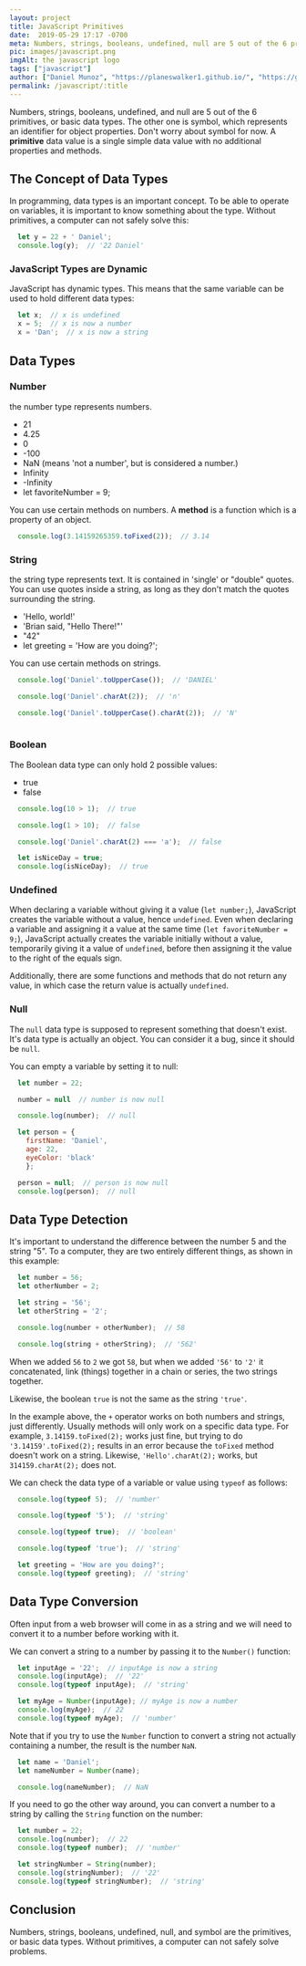 ```yaml
---
layout: project
title: JavaScript Primitives
date:  2019-05-29 17:17 -0700
meta: Numbers, strings, booleans, undefined, null are 5 out of the 6 primitives, or basic data types. The other one is symbol, which represents an identifier for object properties.
pic: images/javascript.png
imgAlt: the javascript logo
tags: ["javascript"]
author: ["Daniel Munoz", "https://planeswalker1.github.io/", "https://github.com/planeswalker1"]
permalink: /javascript/:title
---
```


<span class="highlight__code">Numbers</span>, <span class="highlight__code">strings</span>, <span class="highlight__code">booleans</span>, <span class="highlight__code">undefined</span>, and <span class="highlight__code">null</span> are 5 out of the 6 primitives, or basic data types. The other one is <span class="highlight__code">symbol</span>, which represents an identifier for object properties. Don't worry about <span class="highlight__code">symbol</span> for now. A <strong>primitive</strong> data value is a single simple data value with no additional properties and methods.

<!-- ========================= -->
<!-- The Concept of Data Types -->
<!-- ========================= -->

## The Concept of Data Types
In programming, data types is an important concept. To be able to operate on variables, it is important to know something about the type. Without primitives, a computer can not safely solve this:

```javascript
  let y = 22 + ' Daniel';
  console.log(y);  // '22 Daniel'
```

### JavaScript Types are Dynamic

JavaScript has dynamic types. This means that the same variable can be used to hold different data types:

```javascript
  let x;  // x is undefined
  x = 5;  // x is now a number
  x = 'Dan';  // x is now a string
```

<!-- ========== -->
<!-- Data Types -->
<!-- ========== -->

## Data Types

<!-- ====== -->
<!-- Number -->
<!-- ====== -->

### Number

the <span class="highlight__code">number</span> type represents numbers.

* <span class="highlight__code">21</span>
* <span class="highlight__code">4.25</span>
* <span class="highlight__code">0</span>
* <span class="highlight__code">-100</span>
* <span class="highlight__code">NaN</span> (means 'not a number', but is considered a number.)
* <span class="highlight__code">Infinity</span>
* <span class="highlight__code">-Infinity</span>
* <span class="highlight__code">let favoriteNumber = 9;</span>

You can use certain methods on numbers. A <strong>method</strong> is a function which is a property of an object.

```javascript
  console.log(3.14159265359.toFixed(2));  // 3.14
```

<!-- ====== -->
<!-- String -->
<!-- ====== -->

### String

the <span class="highlight__code">string</span> type represents text. It is contained in 'single' or "double" quotes. You can use quotes inside a string, as long as they don't match the quotes surrounding the string.

* <span class="highlight__code">'Hello, world!'</span>
* <span class="highlight__code">'Brian said, "Hello There!"'</span>
* <span class="highlight__code">"42"</span>
* <span class="highlight__code">let greeting = 'How are you doing?';</span>

You can use certain methods on strings.

```javascript
  console.log('Daniel'.toUpperCase());  // 'DANIEL'

  console.log('Daniel'.charAt(2));  // 'n'

  console.log('Daniel'.toUpperCase().charAt(2));  // 'N'
  
```

<!-- ======= -->
<!-- Boolean -->
<!-- ======= -->

### Boolean

The <span class="highlight__code">Boolean</span> data type can only hold 2 possible values:

* <span class="highlight__code">true</span>
* <span class="highlight__code">false</span>

```javascript
  console.log(10 > 1);  // true

  console.log(1 > 10);  // false

  console.log('Daniel'.charAt(2) === 'a');  // false

  let isNiceDay = true;
  console.log(isNiceDay);  // true
```

<!-- ========= -->
<!-- Undefined -->
<!-- ========= -->

### Undefined

When declaring a variable without giving it a value (<code class="highlight__code">let number;</code>), JavaScript creates the variable without a value, hence <code class="highlight__code">undefined</code>. Even when declaring a variable and assigning it a value at the same time (<code class="highlight__code">let favoriteNumber = 9;</code>), JavaScript actually creates the variable initially without a value, temporarily giving it a value of <code class="highlight__code">undefined</code>, before then assigning it the value to the right of the equals sign.

Additionally, there are some functions and methods that do not return any value, in which case the return value is actually <code class="highlight__code">undefined</code>.

<!-- ==== -->
<!-- Null -->
<!-- ==== -->

### Null

The <code class="highlight__code">null</code> data type is supposed to represent something that doesn't exist. It's data type is actually an object. You can consider it a bug, since it should be <code class="highlight__code">null</code>.

You can empty a variable by setting it to null:

```javascript
  let number = 22;

  number = null  // number is now null

  console.log(number);  // null

  let person = {
    firstName: 'Daniel',
    age: 22,
    eyeColor: 'black'
    };

  person = null;  // person is now null
  console.log(person);  // null
```

<!-- =================== -->
<!-- Data Type Detection -->
<!-- =================== -->

## Data Type Detection

It's important to understand the difference between the number <span class="highlight__code">5</span> and the string <span class="highlight__code">"5"</span>. To a computer, they are two entirely different things, as shown in this example:

```javascript
  let number = 56;
  let otherNumber = 2;

  let string = '56';
  let otherString = '2';

  console.log(number + otherNumber);  // 58

  console.log(string + otherString);  // '562'
```

When we added <code class="highlight__code">56</code> to <code class="highlight__code">2</code> we got <code class="highlight__code">58</code>, but when we added <code class="highlight__code">'56'</code> to <code class="highlight__code">'2'</code> it concatenated, link (things) together in a chain or series, the two strings together.

Likewise, the boolean <code class="highlight__code">true</code> is not the same as the string <code class="highlight__code">'true'</code>.

In the example above, the <code class="highlight__code">+</code> operator works on both numbers and strings, just differently. Usually methods will only work on a specific data type. For example, <code class="highlight__code">3.14159.toFixed(2);</code> works just fine, but trying to do <code class="highlight__code">'3.14159'.toFixed(2);</code> results in an <span class="highlight__code">error</span> because the <code class="highlight__code">toFixed</code> method doesn't work on a <span class="highlight__code">string</span>. Likewise, <code class="highlight__code">'Hello'.charAt(2);</code> works, but <code class="highlight__code">314159.charAt(2);</code> does not.

We can check the data type of a variable or value using <code class="highlight__code">typeof</code> as follows:

```javascript
  console.log(typeof 5);  // 'number'

  console.log(typeof '5');  // 'string'

  console.log(typeof true);  // 'boolean'

  console.log(typeof 'true');  // 'string'

  let greeting = 'How are you doing?';
  console.log(typeof greeting);  // 'string'
```

<!-- ==================== -->
<!-- Data Type Conversion -->
<!-- ==================== -->

## Data Type Conversion

Often input from a web browser will come in as a <span class="highlight__code">string</span> and we will need to convert it to a <span class="highlight__code">number</span> before working with it.

We can convert a string to a number by passing it to the <code class="highlight__code">Number()</code> function:

```javascript
  let inputAge = '22';  // inputAge is now a string
  console.log(inputAge);  // '22'
  console.log(typeof inputAge);  // 'string'

  let myAge = Number(inputAge); // myAge is now a number
  console.log(myAge);  // 22
  console.log(typeof myAge);  // 'number'
```

Note that if you try to use the <code class="highlight__code">Number</code> function to convert a string not actually containing a number, the result is the number <code class="highlight__code">NaN</code>.

```javascript
  let name = 'Daniel';
  let nameNumber = Number(name);

  console.log(nameNumber);  // NaN
```

If you need to go the other way around, you can convert a number to a string by calling the <code class="highlight__code">String</code> function on the number:

```javascript
  let number = 22;
  console.log(number);  // 22
  console.log(typeof number);  // 'number'

  let stringNumber = String(number);
  console.log(stringNumber);  // '22'
  console.log(typeof stringNumber);  // 'string'
```

<!-- ========== -->
<!-- Conclusion -->
<!-- ========== -->

## Conclusion

<span class="highlight__code">Numbers</span>, <span class="highlight__code">strings</span>, <span class="highlight__code">booleans</span>, <span class="highlight__code">undefined</span>, <span class="highlight__code">null</span>, and <span class="highlight__code">symbol</span> are the primitives, or basic data types. Without primitives, a computer can not safely solve problems.